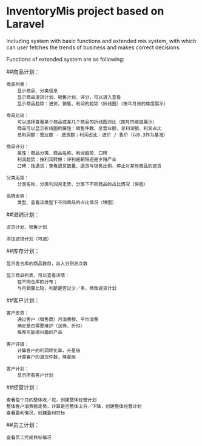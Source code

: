 # InventoryMis project based on Laravel

Including system with basic functions and extended mis system, with which can user fetches the trends of business and makes correct decisions.

Functions of extended system are as following:

##商品计划：
	
	商品列表：
		显示商品、分类信息
		显示商品进货计划、销售计划、评分，可以进入查看
		显示商品趋势：进货、销售、利润的趋势（折线图）（按年月日的维度展示）
		
	商品比较：
		可以选择查看某个商品或某几个商品的折线图对比（按月的维度展示）
		商品可以显示折线图的属性：销售件数、总营业额、总利润额、利润占比
		总利润额：营业额 - 进货额；利润占比：进价 / 售价（以0.3作为基准）
		
	商品评分：
		属性：商品分类、商品名称、利润趋势、口碑
		利润趋势：按利润转换：评判是朝阳还是夕阳产业
		口碑：按退货：查看退货数量、退货与销售比例，停止对某些商品的进货
		
	分类走势：
		分类名称、分类利润月走势、分类下不同商品的占比情况（饼图）
		
	品牌走势：
		类型、查看该类型下不同商品的占比情况（饼图）

##进销计划：

	进货计划、销售计划
	
	添加进销计划（可选）

##库存计划：

	显示各仓库的商品数目，出入分别总次数
	
	显示商品列表，可以查看详情：
		在不同仓库的分布；
		与月销量比较，判断是否过少／多，修改进货计划

##客户计划：

	客户走势：
		通过客户（销售商）月消费额、平均消费
		确定是否需要维护（送券、折扣）
		推荐可能感兴趣的产品

	客户评级：
		计算客户的利润转化率，升星级
		计算客户的退货件数，降星级

	客户计划：
		显示所有客户计划

##经营计划：

	查看每个月的整体收／花，创建整体经营计划
	整体客户消费额走势，计算是否整体上升／下降，创建整体经营计划
	查看盈利情况，创建盈利目标

##员工计划：

	查看员工完成目标情况
